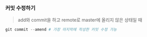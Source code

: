 ### 커밋 수정하기

> add와 commit을 하고 remote로 master에 올리지 않은 상태일 때

```python
git commit --amend # 가장 마지막에 작성한 커밋 수정 가능
```

